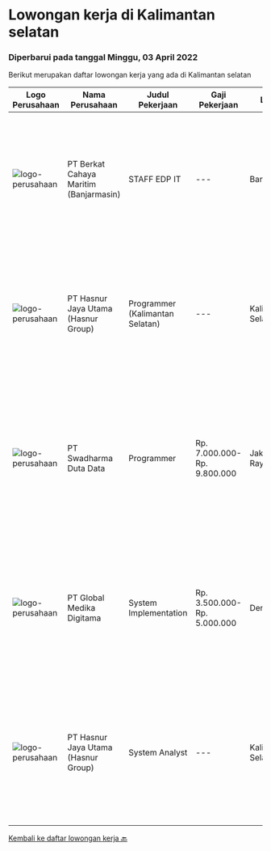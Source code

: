 
  # Lowongan kerja di Kalimantan selatan

  ### Diperbarui pada tanggal Minggu, 03 April 2022

  Berikut merupakan daftar lowongan kerja yang ada di Kalimantan selatan

  |Logo Perusahaan | Nama Perusahaan | Judul Pekerjaan | Gaji Pekerjaan | Lokasi | Deskripsi | Tanggal diunggah | Pranala |
  | -------------- | --------------- | --------------- | --------- | --------- | -------------- | ------- | ----------- |
  |![logo-perusahaan](https://i.ibb.co/sqvTCh9/112815900-stock-vector-no-image-available-icon-flat-vector.webp)|PT Berkat Cahaya Maritim (Banjarmasin)|STAFF EDP IT|---|Banjarmasin|KUALIFIKASI : Usia maksimal 25 tahun Pendidikan minimal SMK dan D3 TI / SI / MI / TKJ Berpengalaman minimal 1 tahun Menguasai OS Windows Menguasai...|Jumat, 01 April 2022|https://www.jobstreet.co.id/id/job/staff-edp-it-3840575?token=0~8f34cc79-f40e-41f1-a3d9-6ef13b9e9cd0&sectionRank=1&jobId=jobstreet-id-job-3840575|
|![logo-perusahaan](https://image-service-cdn.seek.com.au/ce6f66b5ddea48c0961eddc201a535616844de99/ee4dce1061f3f616224767ad58cb2fc751b8d2dc)|PT Hasnur Jaya Utama (Hasnur Group)|Programmer (Kalimantan Selatan)|---|Kalimantan Selatan|Job Descriptions: Develops code and creates customized applications to enhance product based on business needs Investigates and resolves matters of...|Rabu, 30 Maret 2022|https://www.jobstreet.co.id/id/job/programmer-kalimantan-selatan-3820952?token=0~8f34cc79-f40e-41f1-a3d9-6ef13b9e9cd0&sectionRank=2&jobId=jobstreet-id-job-3820952|
|![logo-perusahaan](https://image-service-cdn.seek.com.au/e55e3708620a7ff5e7da329d1725ee01ed113417/ee4dce1061f3f616224767ad58cb2fc751b8d2dc)|PT Swadharma Duta Data|Programmer|Rp. 7.000.000-Rp. 9.800.000|Jakarta Raya|Minimal 2 Tahun pengalaman sebagai programmer Menguasai Konsep RDBMS (Relational Database Management System) Memahami Konsep Full Stack Programmig...|Rabu, 23 Maret 2022|https://www.jobstreet.co.id/id/job/programmer-3813099?token=0~8f34cc79-f40e-41f1-a3d9-6ef13b9e9cd0&sectionRank=3&jobId=jobstreet-id-job-3813099|
|![logo-perusahaan](https://image-service-cdn.seek.com.au/39c06919f88ea35ae3ab49c926ad528faf2ea88b/ee4dce1061f3f616224767ad58cb2fc751b8d2dc)|PT Global Medika Digitama|System Implementation|Rp. 3.500.000-Rp. 5.000.000|Denpasar|Syarat Kualifikasi Memiliki kemampuan komunikasi interpersonal yang baik Mampu bekerja secara multitasking &amp; manajemen waktu yang efisien Mampu...|Kamis, 10 Maret 2022|https://www.jobstreet.co.id/id/job/system-implementation-3815719?token=0~8f34cc79-f40e-41f1-a3d9-6ef13b9e9cd0&sectionRank=4&jobId=jobstreet-id-job-3815719|
|![logo-perusahaan](https://image-service-cdn.seek.com.au/ce6f66b5ddea48c0961eddc201a535616844de99/ee4dce1061f3f616224767ad58cb2fc751b8d2dc)|PT Hasnur Jaya Utama (Hasnur Group)|System Analyst|---|Kalimantan Selatan|Pendidikan minimal S1 Teknik Komputer, Teknik Informatika, Ilmu Komputer. Fresh Graduate dipersilahkan melamar. Memiliki kemampuan analisis bisnis....|Jumat, 11 Maret 2022|https://www.jobstreet.co.id/id/job/system-analyst-3817263?token=0~8f34cc79-f40e-41f1-a3d9-6ef13b9e9cd0&sectionRank=5&jobId=jobstreet-id-job-3817263|


  [Kembali ke daftar lowongan kerja 🔙](../README.md#daftar-lowongan-kerja)
  
